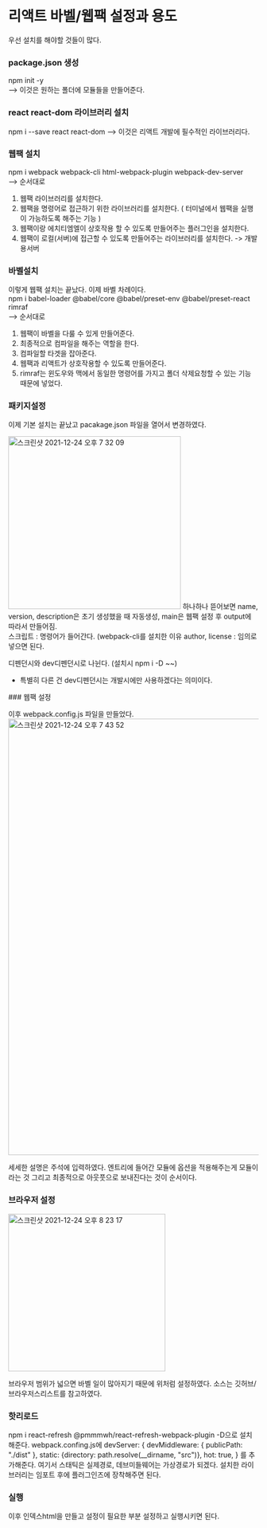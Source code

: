 # 리액트 바벨/웹팩 설정과 용도

우선 설치를 해야할 것들이 많다.

### package.json 생성
npm init -y<br>
--> 이것은 원하는 폴더에 모듈들을 만들어준다.
### react react-dom 라이브러리 설치
npm i --save react react-dom
--> 이것은 리액트 개발에 필수적인 라이브러리다.
### 웹팩 설치
npm i webpack webpack-cli html-webpack-plugin webpack-dev-server<br>
--> 순서대로 
1. 웹팩 라이브러리를 설치한다. 
2. 웹팩을 명령어로 접근하기 위한 라이브러리를 설치한다. ( 터미널에서 웹팩을 실행이 가능하도록 해주는 기능 )
3. 웹팩이랑 에치티엠엘이 상호작용 할 수 있도록 만들어주는 플러그인을 설치한다. 
4. 웹팩이 로컬(서버)에 접근할 수 있도록 만들어주는 라이브러리를 설치한다. -> 개발용서버
### 바벨설치
이렇게 웹팩 설치는 끝났다. 이제 바벨 차례이다.<br>
npm i babel-loader @babel/core @babel/preset-env @babel/preset-react rimraf<br>
--> 순서대로
1. 웹팩이 바벨을 다룰 수 있게 만들어준다.
2. 최종적으로 컴파일을 해주는 역할을 한다.
3. 컴파일할 타겟을 잡아준다.
4. 웹팩과 리액트가 상호작용할 수 있도록 만들어준다.
5. rimraf는 윈도우와 맥에서 동일한 명령어를 가지고 폴더 삭제요청할 수 있는 기능 때문에 넣었다.
### 패키지설정
이제 기본 설치는 끝났고 pacakage.json 파일을 열어서 변경하였다.

<img width="347" alt="스크린샷 2021-12-24 오후 7 32 09" src="https://user-images.githubusercontent.com/86910922/147345232-d3362249-7772-4ba4-8b34-5f9d36e2dee4.png"> 
<span>하나하나 뜯어보면
  name, version, description은 초기 생성했을 때 자동생성, main은 웹팩 설정 후 output에 따라서 만들어짐.<br>
  스크립트 : 명령어가 들어간다. (webpack-cli를 설치한 이유
  author, license : 임의로 넣으면 된다.
  
  디펜던시와 dev디펜던시로 나뉜다. (설치시  npm i -D ~~)
  - 특별히 다른 건 dev디펜던시는 개발시에만 사용하겠다는 의미이다.
</span>
### 웹팩 설정

이후 webpack.config.js 파일을 만들었다.
<img width="876" alt="스크린샷 2021-12-24 오후 7 43 52" src="https://user-images.githubusercontent.com/86910922/147346041-29545e2f-c380-46b2-a430-49cf61c935aa.png">

세세한 설명은 주석에 입력하였다.
엔트리에 들어간 모듈에 옵션을 적용해주는게 모듈이라는 것 그리고 최종적으로 아웃풋으로 보내진다는 것이 순서이다.

### 브라우저 설정

<img width="316" alt="스크린샷 2021-12-24 오후 8 23 17" src="https://user-images.githubusercontent.com/86910922/147348774-24b55587-09cf-4661-b181-6bd0c2dfc99a.png">

브라우저 범위가 넓으면 바벨 일이 많아지기 때문에 위처럼 설정하였다. 소스는 깃허브/브라우저스리스트를 참고하였다.


### 핫리로드

npm i react-refresh @pmmmwh/react-refresh-webpack-plugin -D으로 설치해준다.
webpack.confing.js에
devServer: {
        devMiddleware: { publicPath: "./dist" },
        static: {directory: path.resolve(__dirname, "src")},
        hot: true,
    }
를 추가해준다.
여기서 스태틱은 실제경로, 데브미들웨어는 가상경로가 되겠다.
설치한 라이브러리는 임포트 후에 플러그인즈에 장착해주면 된다.


### 실행
이후 인덱스html을 만들고 설정이 필요한 부분 설정하고 실행시키면 된다.
